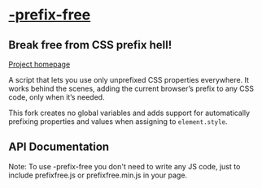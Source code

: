 # [-prefix-**free**](http://leaverou.github.com/prefixfree/)
## Break free from CSS prefix hell!

[Project homepage](http://leaverou.github.com/prefixfree/)

A script that lets you use only unprefixed CSS properties everywhere. 
It works behind the scenes, adding the current browser’s prefix to any CSS code, only when it’s needed.

This fork creates no global variables and adds support for automatically prefixing properties and values when assigning to `element.style`.

## API Documentation
Note: To use -prefix-free you don't need to write any JS code, just to include prefixfree.js or prefixfree.min.js in your page.
